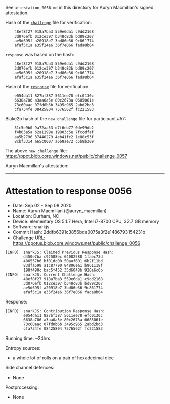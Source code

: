 See `attestation_0056.md` in this directory for Auryn Macmillan's signed attestation.

Hash of the [`challenge`](https://ppot.blob.core.windows.net/public/challenge_0056) file for verification:

```
    48ef8f27 918a7ba3 559e6da1 c9dd2168
    3d076efb 012ce397 b348c83b bd89c207
    ae5d695f a20918e7 3bd86e36 9c861774
    afaf5c1a e35f24e6 36f7e066 fada8b64
```

`response` was based on the hash:

```
    48ef8f27 918a7ba3 559e6da1 c9dd2168
    3d076efb 012ce397 b348c83b bd89c207
    ae5d695f a20918e7 3bd86e36 9c861774
    afaf5c1a e35f24e6 36f7e066 fada8b64
```

Hash of the [`response`](https://ppot.blob.core.windows.net/public/response_0056_auryn) file for verification:

```
    e054da11 827bf387 5611ee78 efc0130c
    6638a706 a3aa0a5e 80c2673a 0685061e
    73c60aac 07fd0b6b 3495c965 2abd2bd3
    cfa734fe 08425804 7576562f fc221583
```

Blake2b hash of the `new_challenge` file for participant #57:

```
    51c5e9b0 9a72aa53 d7f6eb77 0de99db2
    f4b03a5a b2a1199e 19803c5e 7fccdfaf
    aa5b2796 37440279 4eb41fc2 1e88c53f
    8cbf3314 a65c0007 a6b8ae72 c5b8b309
```

The above `new_challenge` file: https://ppot.blob.core.windows.net/public/challenge_0057

Auryn Macmillan's attestation:
***
# Attestation to response 0056

- Date: Sep 02 - Sep 08 2020
- Name: Auryn Macmillan (@auryn_macmillan)
- Location: Durham, NC
- Device: elementary OS 5.1.7 Hera, Intel i7-8700 CPU, 32.7 GB memory
- Software: snarkjs
- Commit Hash: 2ddfb6391c3856bda0075a3f2e1486793154231b
- Challenge URL: https://ppotus.blob.core.windows.net/public/challenge_0056

```
[INFO]  snarkJS: Claimed Previous Response Hash: 
		d450e7ba c92588ec 64082588 1faec73d
		486557b6 bf01dc00 50aaf601 6b2f11bd
		83dfa598 a1c87790 84806ea1 b961118f
		198f490c bac5f452 35d6048b 920a6c0b
[INFO]  snarkJS: Current Challenge Hash: 
		48ef8f27 918a7ba3 559e6da1 c9dd2168
		3d076efb 012ce397 b348c83b bd89c207
		ae5d695f a20918e7 3bd86e36 9c861774
		afaf5c1a e35f24e6 36f7e066 fada8b64
```

Response:

```
[INFO]  snarkJS: Contribution Response Hash: 
		e054da11 827bf387 5611ee78 efc0130c
		6638a706 a3aa0a5e 80c2673a 0685061e
		73c60aac 07fd0b6b 3495c965 2abd2bd3
		cfa734fe 08425804 7576562f fc221583
```

Running time: ~24hrs

Entropy sources:
- a whole lot of rolls on a pair of hexadecimal dice

Side channel defences:
- None

Postprocessing:
- None
